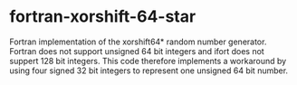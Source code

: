 # fortran-xorshift-64-star
Fortran implementation of the xorshift64* random number generator.
Fortran does not support unsigned 64 bit integers and ifort does not suppert 128 bit integers. 
This code therefore implements a workaround by using four signed 32 bit integers to represent one unsigned 64 bit number. 


